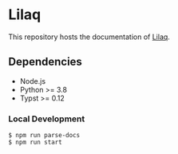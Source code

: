 # Lilaq

This repository hosts the documentation of [Lilaq](https://github.com/lilaq-project/lilaq). 

## Dependencies

- Node.js
- Python >= 3.8
- Typst >= 0.12


### Local Development

```
$ npm run parse-docs
$ npm run start
```
